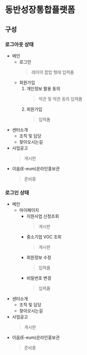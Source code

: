 # 동반성장통합플랫폼

## 구성
### 로그아웃 상태
- 메인
  - 로그인
    > 레이어 팝업 형태 입력폼
  - 회원가입
    1. 개인정보 활용 동의
        > 약관 및 약관 동의 입력폼
    2. 회원가입
        > 입력폼
- 센터소개
  - 조직 및 담당
  - 찾아오시는길
- 사업공고
  > 게시판
- 이음(E-eum)온라인홍보관
  > 준비중
### 로그인 상태
- 메인
  - 마이페이지
    - 지원사업 신청조회
      > 게시판
    - 중소기업 VOC 조회
      > 게시판
    - 회원정보 수정
      > 입력폼
    - 비밀번호 변경
      > 입력폼
- 센터소개
  - 조직 및 담당
  - 찾아오시는길
- 사업공고
  > 게시판
- 이음(E-eum)온라인홍보관
  > 준비중